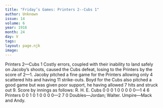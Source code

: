 ```yaml
---
title: "Friday’s Games: Printers 2--Cubs 1"
author: Unknown
issue: 14
volume: 6
year: 1916
month: 24
day: V
tags:
layout: page.njk
image:
---
```

Printers 2—Cubs 1      Costly errors, coupled with their inability to land safely on Jacoby’s shoots, caused the Cubs defeat, losing to the Printers by the score of 2—1.   Jacoby pitched a fine game for the Printers allowing only 4 scattered hits and having 11 strike-outs.   Boyd for the Cubs also pitched a good game but was given poor support, he having allowed 7 hits and struck out 9.   Score by innings as follows:   R. H. E. Cubs 0 0 0 1 0 0 0 0 0—1 4 6 Printers 0 0 1 0 1 0 0 0 0—2 7 0   Doubles—Jordan; Walter.     Umpire—Mack and Andy.         




